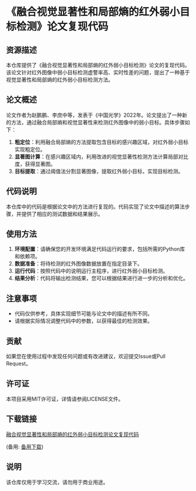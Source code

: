 # 《融合视觉显著性和局部熵的红外弱小目标检测》论文复现代码

## 资源描述

本仓库提供了《融合视觉显著性和局部熵的红外弱小目标检测》论文的复现代码。该论文针对红外图像中弱小目标检测虚警率高、实时性差的问题，提出了一种基于视觉显著性和局部熵的红外弱小目标检测方法。

## 论文概述

论文作者为赵鹏鹏、李庶中等，发表于《中国光学》2022年。论文提出了一种新的方法，通过融合局部熵和视觉显著性来检测红外图像中的弱小目标。具体步骤如下：

1. **粗定位**：利用融合局部熵的方法提取包含目标的感兴趣区域，对红外弱小目标实现粗定位。
2. **显著图计算**：在感兴趣区域内，利用改进的视觉显著性检测方法计算局部对比度，获得显著图。
3. **目标提取**：通过阈值法分割显著图像，提取红外弱小目标，实现目标检测。

## 代码说明

本仓库中的代码是根据论文中的方法进行复现的。代码实现了论文中描述的算法步骤，并提供了相应的测试数据和结果展示。

## 使用方法

1. **环境配置**：请确保您的开发环境满足代码运行的要求，包括所需的Python库和依赖项。
2. **数据准备**：将待检测的红外图像数据放置在指定目录下。
3. **运行代码**：按照代码中的说明运行主程序，进行红外弱小目标检测。
4. **结果分析**：代码将输出检测结果，您可以根据结果进行进一步的分析和优化。

## 注意事项

- 代码仅供参考，具体实现细节可能与论文中的描述有所不同。
- 请根据实际情况调整代码中的参数，以获得最佳的检测效果。

## 贡献

如果您在使用过程中发现任何问题或有改进建议，欢迎提交Issue或Pull Request。

## 许可证

本项目采用MIT许可证，详情请参阅LICENSE文件。

## 下载链接
[融合视觉显著性和局部熵的红外弱小目标检测论文复现代码](https://pan.quark.cn/s/716532245420) 

(备用: [备用下载](https://pan.baidu.com/s/1ISvZ-px2yHKXBQqMcro91g?pwd=1234))

## 说明

该仓库仅用于学习交流，请勿用于商业用途。
